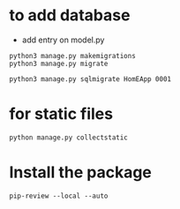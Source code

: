 # to add database
* add entry on model.py

```
python3 manage.py makemigrations
python3 manage.py migrate
```


```
python3 manage.py sqlmigrate HomEApp 0001

```


<!--{%include "dashboard_headder.html" %}-->
# for static files
```
python manage.py collectstatic
```

# Install the package
```
pip-review --local --auto
```